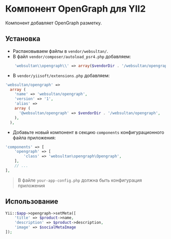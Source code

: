 Компонент OpenGraph для YII2
==
Компонент добавляет OpenGraph разметку.

Установка
--

* Распаковываем файлы в `vendor/websultan/`.
* В файл `vendor/composer/autoload_psr4.php` добавляем:
```php
    'websultan\\opengraph\\' => array($vendorDir . '/websultan/opengraph'),
```
* В `vendor/yiisoft/extensions.php` добавляем:
```php
'websultan/opengraph' => 
  array (
    'name' => 'websultan/opengraph',
    'version' => '1',
    'alias' => 
    array (
      '@websultan/opengraph' => $vendorDir . '/websultan/opengraph',
    ),
  ),
```
* Добавьте новый компонент в секцию `components` конфигурационного файла приложения:

```php
'components' => [
    'opengraph' => [
        'class' => 'websultan\opengraph\Opengraph',
    ],
    // ...
],
```

> В файле `your-app-config.php` должна быть конфигурация приложения

Использование
--
```php
Yii::$app->opengraph->setMeta([ 
    'title' => $product->name, 
    'description' => $product->description, 
    'image' => $socialMetaImage
]);

```